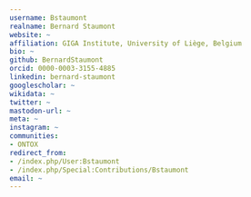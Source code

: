 ```yaml
---
username: Bstaumont
realname: Bernard Staumont
website: ~
affiliation: GIGA Institute, University of Liège, Belgium
bio: ~
github: BernardStaumont
orcid: 0000-0003-3155-4885
linkedin: bernard-staumont
googlescholar: ~
wikidata: ~
twitter: ~
mastodon-url: ~
meta: ~
instagram: ~
communities:
- ONTOX
redirect_from:
- /index.php/User:Bstaumont
- /index.php/Special:Contributions/Bstaumont
email: ~
---
```

